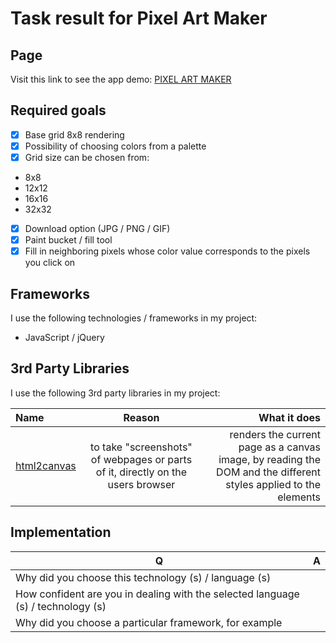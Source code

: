 # Task result for Pixel Art Maker

## Page
 
Visit this link to see the app demo: [PIXEL ART MAKER](https://AdelinaLipsa.github.io/pixel_art_maker/index.html) 

## Required goals

- [x] Base grid 8x8 rendering
- [x] Possibility of choosing colors from a palette
- [x] Grid size can be chosen from:
* 8x8 
* 12x12 
* 16x16 
* 32x32 
- [x] Download option (JPG / PNG / GIF)
- [x] Paint bucket / fill tool
- [x] Fill in neighboring pixels whose color value corresponds to the pixels you click on

## Frameworks

I use the following technologies / frameworks in my project:

- JavaScript / jQuery


## 3rd Party Libraries

I use the following 3rd party libraries in my project: 

| Name | Reason | What it does |
| :---         |     :---:      |          ---: |
| [html2canvas](https://github.com/niklasvh/html2canvas) | to take "screenshots" of webpages or parts of it, directly on the users browser| renders the current page as a canvas image, by reading the DOM and the different styles applied to the elements
    
## Implementation

| Q | A |
| --- | --- |
| Why did you choose this technology (s) / language (s) |  |
| How confident are you in dealing with the selected language (s) / technology (s) |  |
|Why did you choose a particular framework, for example | |
